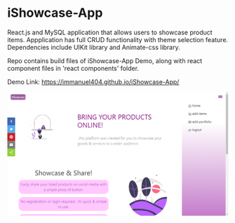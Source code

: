 # iShowcase-App
React.js and MySQL application that allows users to showcase product items. Appplication has full CRUD functionality with theme selection feature. Dependencies include UIKit library and Animate-css library.

Repo contains build files of iShowcase-App Demo, along with react component files in 'react components' folder.


Demo Link: https://immanuel404.github.io/iShowcase-App/

![](ishowcase.png)
